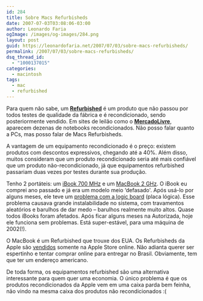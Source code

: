 ```yaml
---
id: 284
title: Sobre Macs Refurbisheds
date: 2007-07-03T03:08:06-03:00
author: Leonardo Faria
ogImage: /images/og-images/284.png
layout: post
guid: https://leonardofaria.net/2007/07/03/sobre-macs-refurbisheds/
permalink: /2007/07/03/sobre-macs-refurbisheds/
dsq_thread_id:
  - "1000137015"
categories:
  - macintosh
tags:
  - mac
  - refurbished
---
```

Para quem não sabe, um **[Refurbished](http://en.wikipedia.org/wiki/Refurbished)** é um produto que não passou por todos testes de qualidade da fábrica e é recondicionado, sendo posteriormente vendido. Em sites de leilão como o **[MercadoLivre](http://www.mercadolivre.com.br)**, aparecem dezenas de notebooks recondicionados. Não posso falar quanto a PCs, mas posso falar de Macs Refurbisheds.

A vantagem de um equipamento recondicionado é o preço: existem produtos com descontos expressivos, chegando até a 40%. Além disso, muitos consideram que um produto recondicionado seria até mais confiável que um produto não-recondicionado, já que equipamentos refurbished passariam duas vezes por testes durante sua produção. 

Tenho 2 portáteis: um [iBook 700 MHz](http://www.apple-history.com/?page=gallery&model=ibook_late_2002&performa=off&sort=date&order=ASC) e um [MacBook 2 GHz](http://www.apple-history.com/?page=gallery&model=mb&performa=off&sort=date&order=ASC). O iBook eu comprei ano passado e já era um modelo meio &#8216;defasado'. Após usá-lo por alguns meses, ele teve um [problema com a logic board](http://www.apple.com/support/ibook/faq/) (placa lógica). Esse problema causava grande instalabilidade no sistema, com travamentos aleatórios e barulhos de dar medo – barulhos realmente muito altos. Quase todos iBooks foram afetados. Após ficar alguns meses na Autorizada, hoje ele funciona sem problemas. Está super-estável, para uma máquina de 2002(!).

O MacBook é um Refurbished que trouxe dos EUA. Os Refurbisheds da Apple são [vendidos](http://store.apple.com/1-800-MY-APPLE/WebObjects/AppleStore.woa/wa/RSLID?nnmm=browse&mco=3929D548&node=home/specialdeals/mac) somente na Apple Store online. Não adianta querer ser espertinho e tentar comprar online para entregar no Brasil. Obviamente, tem que ter um endereço americano.

De toda forma, os equipamentos refurbished são uma alternativa interessante para quem quer uma economia. O único problema é que os produtos recondicionados da Apple vem em uma caixa parda bem feinha, não vindo na mesma caixa dos produtos não recondicionados :(
